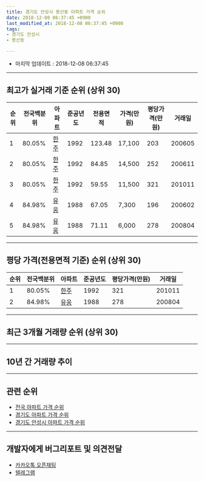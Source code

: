 ```yaml
---
title: 경기도 안성시 봉산동 아파트 가격 순위
date: 2018-12-08 06:37:45 +0900
last_modified_at: 2018-12-08 06:37:45 +0900
tags:
- 경기도 안성시
- 봉산동

---
```


* 마지막 업데이트 : 2018-12-08 06:37:45

---

## 최고가 실거래 기준 순위 (상위 30)


|순위|전국백분위|아파트|준공년도|전용면적|가격(만원)|평당가격(만원)|거래일|
|---|---|---|---|---|---|---|---|
|1|80.05%|[한주](https://search.naver.com/search.naver?query=%EA%B2%BD%EA%B8%B0%EB%8F%84+%EC%95%88%EC%84%B1%EC%8B%9C+%EB%B4%89%EC%82%B0%EB%8F%99+%ED%95%9C%EC%A3%BC)|1992|123.48|17,100|203|200605|
|2|80.05%|[한주](https://search.naver.com/search.naver?query=%EA%B2%BD%EA%B8%B0%EB%8F%84+%EC%95%88%EC%84%B1%EC%8B%9C+%EB%B4%89%EC%82%B0%EB%8F%99+%ED%95%9C%EC%A3%BC)|1992|84.85|14,500|252|200611|
|3|80.05%|[한주](https://search.naver.com/search.naver?query=%EA%B2%BD%EA%B8%B0%EB%8F%84+%EC%95%88%EC%84%B1%EC%8B%9C+%EB%B4%89%EC%82%B0%EB%8F%99+%ED%95%9C%EC%A3%BC)|1992|59.55|11,500|321|201011|
|4|84.98%|[유웅](https://search.naver.com/search.naver?query=%EA%B2%BD%EA%B8%B0%EB%8F%84+%EC%95%88%EC%84%B1%EC%8B%9C+%EB%B4%89%EC%82%B0%EB%8F%99+%EC%9C%A0%EC%9B%85)|1988|67.05|7,300|196|200602|
|5|84.98%|[유웅](https://search.naver.com/search.naver?query=%EA%B2%BD%EA%B8%B0%EB%8F%84+%EC%95%88%EC%84%B1%EC%8B%9C+%EB%B4%89%EC%82%B0%EB%8F%99+%EC%9C%A0%EC%9B%85)|1988|71.11|6,000|278|200804|


---

## 평당 가격(전용면적 기준) 순위 (상위 30)


|순위|전국백분위|아파트|준공년도|평당가격(만원)|거래일|
|---|---|---|---|---|---|
|1|80.05%|[한주](https://search.naver.com/search.naver?query=%EA%B2%BD%EA%B8%B0%EB%8F%84+%EC%95%88%EC%84%B1%EC%8B%9C+%EB%B4%89%EC%82%B0%EB%8F%99+%ED%95%9C%EC%A3%BC)|1992|321|201011|
|2|84.98%|[유웅](https://search.naver.com/search.naver?query=%EA%B2%BD%EA%B8%B0%EB%8F%84+%EC%95%88%EC%84%B1%EC%8B%9C+%EB%B4%89%EC%82%B0%EB%8F%99+%EC%9C%A0%EC%9B%85)|1988|278|200804|


---

## 최근 3개월 거래량 순위 (상위 30)


<div style="width:100%;">
    <canvas id="deal_count_ranking" height="250"></canvas>
</div>


<script>
new Chart(document.getElementById("deal_count_ranking"), {
    type: 'horizontalBar',
    data: {
        labels: ['한주'],
        datasets: [{
            label: '실거래 수',
            data: [3],
            borderColor: "rgba(255, 0, 128, 1)",
            backgroundColor: "rgba(255, 0, 128, 0.5)",
            fill: false,
        }]
    },
    options: {
        responsive: true,
        title: {
            display: true,
            text: '최근 3개월 거래량 순위'
        },
        tooltips: {
            mode: 'index',
            intersect: false,
            callbacks: {
                title: function(tooltipItems, data) {
                    return "실거래 수:";
                },
                label: function(tooltipItem, data) {
                    return data.labels[tooltipItem.index] + ": " + tooltipItem.xLabel;
                }
            }
        },
        hover: {
            mode: 'nearest',
            intersect: true
        },
        scales: {
            xAxes: [{
                display: true,
                scaleLabel: {
                    display: true,
                    labelString: '실거래 수'
                },
                ticks: {
                    suggestedMin: 0,
                }
            }],
            yAxes: [{
                display: true,
                ticks: {
                    autoSkip: false,
                    callback: function(value, index, values) {
                        if (value.length > 15)
                            return value.substr(0, 13) + "...";
                        else
                            return value;
                    }
                },
                scaleLabel: {
                    display: false,
                }
            }]
        }
    }
});

</script>


---

## 10년 간 거래량 추이


<div style="width:100%;">
    <canvas id="deal_progress" height="250"></canvas>
</div>

<script>
new Chart(document.getElementById("deal_progress"), {
    type: 'line',
    data: {
        labels: ['200812','200901','200902','200903','200904','200905','200906','200907','200908','200909','200910','200911','200912','201001','201002','201003','201004','201005','201006','201007','201008','201009','201010','201011','201012','201101','201102','201103','201104','201105','201106','201107','201108','201109','201110','201111','201112','201201','201202','201203','201204','201205','201206','201207','201208','201209','201210','201211','201212','201301','201302','201303','201304','201305','201306','201307','201308','201309','201310','201311','201312','201401','201402','201403','201404','201405','201406','201407','201408','201409','201410','201411','201412','201501','201502','201503','201504','201505','201506','201507','201508','201509','201510','201511','201512','201601','201602','201603','201604','201605','201606','201607','201608','201609','201610','201611','201612','201701','201702','201703','201704','201705','201706','201707','201708','201709','201710','201711','201712','201801','201802','201803','201804','201805','201806','201807','201808','201809','201810','201811','201812'],
        datasets: [{
            label: '실거래 수',
            pointRadius: 1,
            data: [0, 1, 2, 1, 3, 1, 1, 3, 2, 4, 3, 0, 2, 3, 0, 5, 2, 4, 4, 3, 1, 3, 3, 4, 1, 1, 5, 5, 2, 0, 3, 3, 2, 4, 1, 2, 2, 3, 2, 6, 3, 3, 5, 2, 1, 1, 3, 1, 1, 0, 4, 1, 1, 5, 2, 4, 1, 1, 5, 2, 3, 1, 1, 3, 4, 1, 2, 3, 1, 3, 5, 0, 0, 2, 1, 5, 5, 0, 3, 4, 1, 3, 0, 2, 1, 1, 0, 2, 0, 0, 1, 3, 1, 3, 2, 2, 2, 1, 2, 2, 3, 1, 2, 4, 2, 2, 0, 1, 1, 1, 1, 2, 3, 3, 2, 3, 0, 2, 1, 1, 1],
            borderColor: "rgba(255, 201, 14, 1)",
            backgroundColor: "rgba(255, 201, 14, 0.5)",
            fill: true,
        }]
    },
    options: {
        responsive: true,
        title: {
            display: true,
            text: '10년간 거래량 추이'
        },
        tooltips: {
            mode: 'index',
            intersect: false,
        },
        hover: {
            mode: 'nearest',
            intersect: true
        },
        scales: {
            xAxes: [{
                display: true,
                scaleLabel: {
                    display: true,
                    labelString: '년/월'
                }
            }],
            yAxes: [{
                display: true,
                ticks: {
                    suggestedMin: 0,
                },
                scaleLabel: {
                    display: true,
                    labelString: '실거래 수'
                }
            }]
        }
    }
});

</script>


---

## 관련 순위

- [전국 아파트 가격 순위](https://inasie.github.io/apt-ranking/전국)
- [경기도 아파트 가격 순위](https://inasie.github.io/apt-ranking/경기도)
- [경기도 안성시 아파트 가격 순위](https://inasie.github.io/apt-ranking/경기도-안성시)


---

## 개발자에게 버그리포트 및 의견전달

- [카카오톡 오픈채팅](https://open.kakao.com/o/gLJUAP4)
- [텔레그램](https://t.me/inasie)

